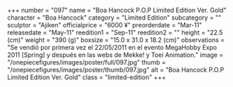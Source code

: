 +++
number = "097"
name = "Boa Hancock P.O.P Limited Edition Ver. Gold"
character = "Boa Hancock"
category = "Limited Edition"
subcategory = ""
sculptor = "Ajiken"
officialprice = "6000 ¥"
preorderdate = "Mar-11"
releasedate = "May-11"
reedition1 = "Sep-11"
reedition2 = ""
height = "22.5 (cm)"
weight = "390 (g)"
boxsize = "15.0 x 31.0 x 18.2 (cm)"
observations = "Se vendió por primera vez el 22/05/2011 en el evento MegaHobby Expo 2011 [Spring] y después en las webs de Mekke! y Toei Animation."
image = "/onepiecefigures/images/poster/full/097.jpg"
thumb = "/onepiecefigures/images/poster/thumb/097.jpg"
alt = "Boa Hancock P.O.P Limited Edition Ver. Gold"
class = "limited-edition"
+++
